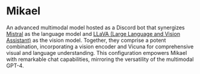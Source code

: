 # Mikael
An advanced multimodal model hosted as a Discord bot that synergizes [Mistral](https://mistral.ai) as the language model and [LLaVA (Large Language and Vision Assistant)](https://llava-vl.github.io) as the vision model. Together, they comprise a potent combination, incorporating a vision encoder and Vicuna for comprehensive visual and language understanding. This configuration empowers Mikael with remarkable chat capabilities, mirroring the versatility of the multimodal GPT-4. 
